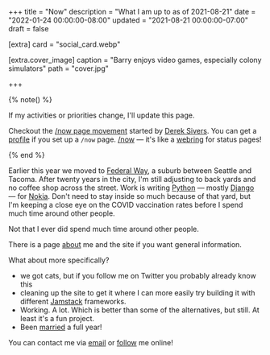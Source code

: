 +++
title = "Now"
description = "What I am up to as of 2021-08-21"
date = "2022-01-24 00:00:00-08:00"
updated = "2021-08-21 00:00:00-07:00"
draft = false

[extra]
card = "social_card.webp"

[extra.cover_image]
caption = "Barry enjoys video games, especially colony simulators"
path = "cover.jpg"

+++

{% note() %}

If my activities or priorities change, I'll update this page.

[nowff]: https://sivers.org/nowff
[Derek Sivers]: https://sivers.org
[profile]: https://nownownow.com/p/2ugf
[/now]: https://nownownow.com
[webring]: https://en.wikipedia.org/wiki/Webring

Checkout the [/now page movement][nowff] started by [Derek Sivers][]. You can get a
[profile][] if you set up a `/now` page.
[/now][] — it's like a [webring][] for status pages!

{% end %}

[Federal Way]: https://www.cityoffederalway.com/
[Python]: /tags/python
[Django]: https://djangoproject.com
[Nokia]: https://www.nokia.com/

Earlier this year we moved to [Federal Way][], a suburb between Seattle and Tacoma.
After twenty years in the city, I'm still adjusting to back yards and no coffee shop across the street.
Work is writing [Python][] — mostly [Django][] — for [Nokia][].
Don't need to stay inside so much because of that yard, but I'm keeping a close eye on the COVID
vaccination rates before I spend much time around other people.

Not that I ever did spend much time around other people.

[about]: /about/

There is a page [about][] me and the site if you want general information.

[married]: /post/2020/03/got-married-yesterday/

What about more specifically?

* we got cats, but if you follow me on Twitter you probably already know this
* cleaning up the site to get it where I can more easily try building it with
  different [Jamstack](https://jamstack.com) frameworks.
* Working. A lot. Which is better than some of the alternatives, but still. At least it's a fun
  project.
* Been [married][] a full year!

[email]: mailto:brianwisti@pobox.com
[follow]: /follow/

You can contact me via [email][] or [follow][] me online!